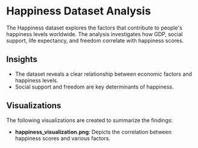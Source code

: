 # Happiness Dataset Analysis

The Happiness dataset explores the factors that contribute to people's happiness levels worldwide. The analysis investigates how GDP, social support, life expectancy, and freedom correlate with happiness scores.

## Insights
- The dataset reveals a clear relationship between economic factors and happiness levels.
- Social support and freedom are key determinants of happiness.

## Visualizations
The following visualizations are created to summarize the findings:
- **happiness_visualization.png**: Depicts the correlation between happiness scores and various factors.
